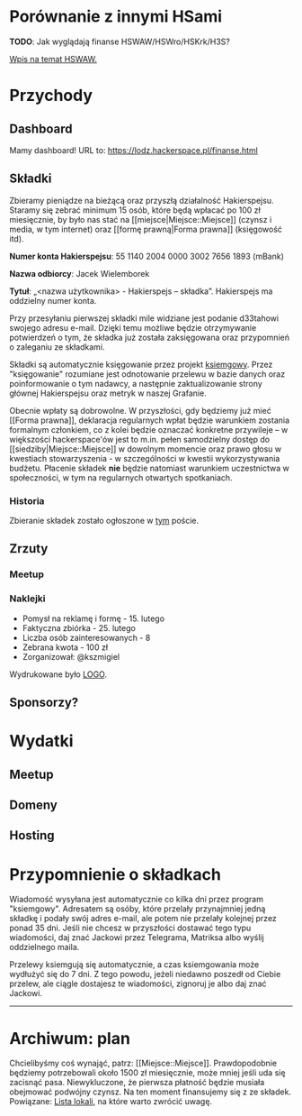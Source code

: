 # Porównanie z innymi HSami

**TODO**: Jak wyglądają finanse HSWAW/HSWro/HSKrk/H3S?

[Wpis na temat HSWAW.](https://lists.hackerspace.pl/hyperkitty/list/waw@lists.hackerspace.pl/thread/BZAY7SUE6NGAGBLGOOPAAIJJZKJEDFDJ/)

# Przychody

## Dashboard

Mamy dashboard! URL to: https://lodz.hackerspace.pl/finanse.html

## Składki

Zbieramy pieniądze na bieżącą oraz przyszłą działalność Hakierspejsu. Staramy się zebrać minimum 15 osób, które będą wpłacać po 100 zł miesięcznie, by było nas stać na [[miejsce|Miejsce::Miejsce]] (czynsz i media, w tym internet) oraz [[formę prawną|Forma prawna]] (księgowość itd).

**Numer konta Hakierspejsu**: 55 1140 2004 0000 3002 7656 1893 (mBank)

**Nazwa odbiorcy**: Jacek Wielemborek

**Tytuł**: „<nazwa użytkownika> - Hakierspejs – składka”. Hakierspejs ma oddzielny numer konta.

Przy przesyłaniu pierwszej składki mile widziane jest podanie d33tahowi swojego adresu e-mail. Dzięki temu możliwe będzie otrzymywanie potwierdzeń o tym, że składka już została zaksięgowana oraz przypomnień o zaleganiu ze składkami.

Składki są automatycznie księgowanie przez projekt [ksiemgowy](https://github.com/hakierspejs/ksiemgowy). Przez "księgowanie" rozumiane jest odnotowanie przelewu w bazie danych oraz poinformowanie o tym nadawcy, a następnie zaktualizowanie strony głównej Hakierspejsu oraz metryk w naszej Grafanie.

Obecnie wpłaty są dobrowolne. W przyszłości, gdy będziemy już mieć [[Forma prawna]], deklaracja regularnych wpłat będzie warunkiem zostania formalnym członkiem, co z kolei będzie oznaczać konkretne przywileje – w większości hackerspace'ów jest to m.in. pełen samodzielny dostęp do [[siedziby|Miejsce::Miejsce]] w dowolnym momencie oraz prawo głosu w kwestiach stowarzyszenia - w szczególności w kwestii wykorzystywania budżetu. Płacenie składek __nie__ będzie natomiast warunkiem uczestnictwa w społeczności, w tym na regularnych otwartych spotkaniach.

### Historia

Zbieranie składek zostało ogłoszone w [tym](https://lists.hackerspace.pl/pipermail/lodz/2020-April/000064.html) poście.

## Zrzuty
### Meetup

### Naklejki

 * Pomysł na reklamę i formę - 15. lutego
 * Faktyczna zbiórka - 25. lutego
 * Liczba osób zainteresowanych - 8
 * Zebrana kwota - 100 zł
 * Zorganizował: @kszmigiel

Wydrukowane było [LOGO](https://github.com/hakierspejs/wiki/raw/master/media-w-wiki/hakierspejs-logo.zip).

## Sponsorzy?

# Wydatki

## Meetup

## Domeny

## Hosting

# Przypomnienie o składkach

Wiadomość wysyłana jest automatycznie co kilka dni przez program "ksiemgowy". Adresatem są osóby, które przelały przynajmniej jedną składkę i podały swój adres e-mail, ale potem nie przelały kolejnej przez ponad 35 dni. Jeśli nie chcesz w przyszłości dostawać tego typu wiadomości, daj znać Jackowi przez Telegrama, Matriksa albo wyślij oddzielnego maila. 
                                                                              
Przelewy ksiemgują się automatycznie, a czas ksiemgowania może wydłużyć się do 7 dni. Z tego powodu, jeżeli niedawno poszedł od Ciebie przelew, ale ciągle dostajesz te wiadomości, zignoruj je albo daj znać Jackowi.

---

# Archiwum: plan

Chcielibyśmy coś wynająć, patrz: [[Miejsce::Miejsce]]. Prawdopodobnie będziemy potrzebowali około 1500 zł miesięcznie, może mniej jeśli uda się zacisnąć pasa. Niewykluczone, że pierwsza płatność będzie musiała obejmować podwójny czynsz. Na ten moment finansujemy się z ze składek. Powiązane: [Lista lokali](https://pad.hs-ldz.pl/INGeKWWPRoun6LFkGfFZjA#), na które warto zwrócić uwagę.
